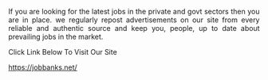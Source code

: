 <p style="text-align: justify;">If you are looking for the latest jobs in the private and govt sectors then you are in place. we regularly repost advertisements on our site from every reliable and authentic source and keep you, people, up to date about prevailing jobs in the market.</p>

<p style="text-align: justify;">Click Link Below To Visit Our Site</p>

<p style="text-align: justify;"><a href="https://jobbanks.net/">https://jobbanks.net/</a></p>
